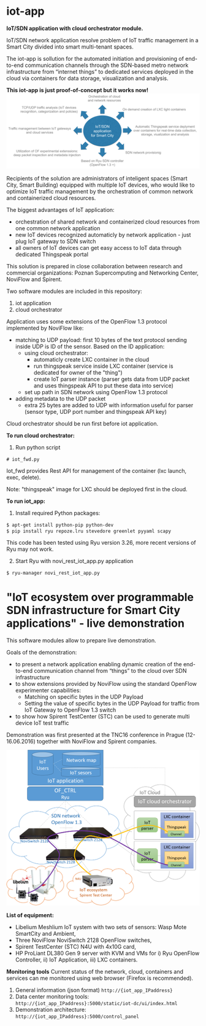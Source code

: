 # iot-app
**IoT/SDN application with cloud orchestrator module.**

IoT/SDN network application resolve problem of IoT traffic management in a Smart City divided into smart multi-tenant spaces.

The iot-app is sollution for the automated initiation and provisioning of end-to-end communication channels through the SDN-based metro network infrastructure from “internet things” to dedicated services deployed in the cloud via containers for data storage, visualization and analysis.

**This iot-app is just proof-of-concept but it works now!**
![alt tag](https://github.com/lukogr/iot-app/blob/master/arch/iot_app_features.png)

Recipients of the solution are administrators of inteligent spaces (Smart City, Smart Building) equipped with multiple IoT devices, who would like to optimize IoT traffic management by the orchestration of common network and containerized cloud resources.

The biggest advantages of IoT application:
- orchestration of shared network and containerized cloud resources from one common network application
- new IoT devices recognized automaticly by network application - just plug IoT gateway to SDN switch
- all owners of IoT devices can get easy access to IoT data through dedicated Thingspeak portal

This solution is prepared in close collaboration between research and commercial organizations: Poznan Supercomputing and Networking Center, NoviFlow and Spirent.

Two software modules are included in this repository:
  1. iot application 
  2. cloud orchestrator

Application uses some extensions of the OpenFlow 1.3 protocol implemented by NoviFlow like:
- matching to UDP payload: first 10 bytes of the text protocol sending inside UDP is ID of the sensor. Based on the ID application:
  - using cloud orchestrator:
    - automaticly create LXC container in the cloud 
    - run thingspeak service inside LXC container (service is dedicated for owner of the "thing") 
    - create IoT parser instance (parser gets data from UDP packet and uses thingspeak API to put these data into service)
  - set up path in SDN network using OpenFlow 1.3 protocol
- adding metadata to the UDP packet
  - extra 25 bytes are added to UDP with information useful for parser (sensor type, UDP port number and thingspeak API key)   

Cloud orchestrator should be run first before iot application. 

**To run cloud orchestrator:**
  1. Run python script
```
# iot_fwd.py
```
Iot_fwd provides Rest API for management of the container (lxc launch, exec, delete).

Note: "thingspeak" image for LXC should be deployed first in the cloud.
   
**To run iot_app:**
  1. Install required Python packages:
  ```
  $ apt-get install python-pip python-dev
  $ pip install ryu repoze.lru stevedore greenlet pyyaml scapy
  ```
  This code has been tested using Ryu version 3.26, more recent versions of Ryu may not work.

  2. Start Ryu with novi_rest_iot_app.py application
  ```
  $ ryu-manager novi_rest_iot_app.py
  ```

"IoT ecosystem over programmable SDN infrastructure for Smart City applications" - live demonstration
===
This software modules allow to prepare live demonstration. 

Goals of the demonstration:
- to present a network application enabling dynamic creation of the end-to-end communication channel from “things” to the cloud over SDN infrastructure
- to show extensions provided by NoviFlow using the standard OpenFlow experimenter capabilities: 
  - Matching on specific bytes in the UDP Payload
  - Setting the value of specific bytes in the UDP Payload for traffic from IoT Gateway to OpenFlow 1.3 switch
- to show how Spirent TestCenter (STC) can be used to generate multi device IoT test traffic

Demonstration was first presented at the TNC16 conference in Prague (12-16.06.2016) together with NoviFlow and Spirent companies.

![alt tag](https://github.com/lukogr/iot-app/blob/master/arch/iot_app_demo_arch.png)

**List of equipment:**
- Libelium Meshlium IoT system with two sets of sensors: Wasp Mote SmartCity and Ambient, 
- Three NoviFlow NoviSwitch 2128 OpenFlow switches, 
- Spirent TestCenter (STC) N4U with 4x10G card, 
- HP ProLiant DL380 Gen 9 server with KVM and VMs for i) Ryu OpenFlow Controller, ii) IoT Application, iii) LXC containers. 

**Monitoring tools**
Current status of the network, cloud, containers and services can me monitored using web browser (Firefox is recommended).
  1. General information (json format)
    ```
    http://{iot_app_IPaddress}
    ```
  2. Data center monitoring tools:
    ```
    http://{iot_app_IPaddress}:5000/static/iot-dc/ui/index.html
    ```    
  3. Demonstration architecture:
    ```
    http://{iot_app_IPaddress}:5000/control_panel
    ```

